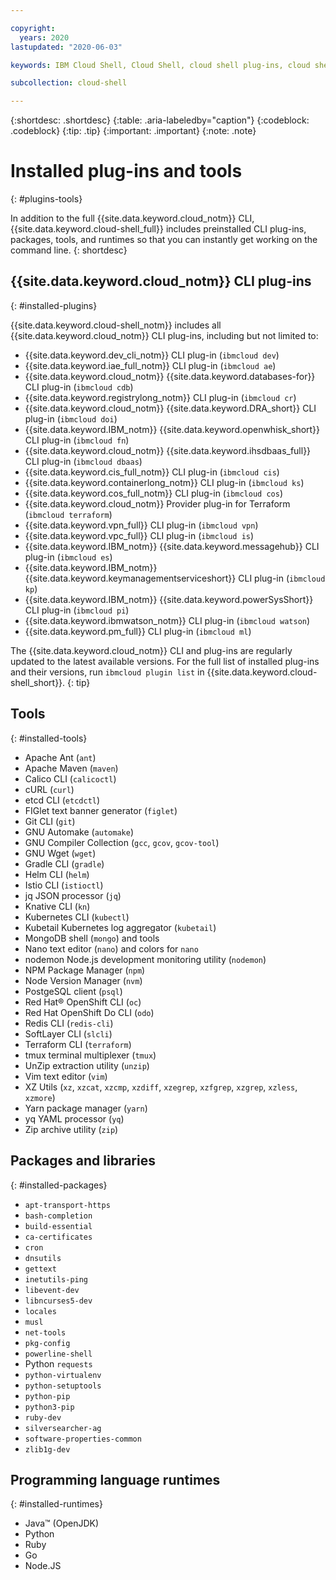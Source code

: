 ```yaml
---

copyright:
  years: 2020
lastupdated: "2020-06-03"

keywords: IBM Cloud Shell, Cloud Shell, cloud shell plug-ins, cloud shell runtimes, cloud shell tools, installed packages, installed tools, cloud shell utilities

subcollection: cloud-shell

---
```


{:shortdesc: .shortdesc}
{:table: .aria-labeledby="caption"}
{:codeblock: .codeblock}
{:tip: .tip}
{:important: .important}
{:note: .note}

# Installed plug-ins and tools
{: #plugins-tools}

In addition to the full {{site.data.keyword.cloud_notm}} CLI, {{site.data.keyword.cloud-shell_full}} includes preinstalled CLI plug-ins, packages, tools, and runtimes so that you can instantly get working on the command line.
{: shortdesc}

## {{site.data.keyword.cloud_notm}} CLI plug-ins
{: #installed-plugins}

{{site.data.keyword.cloud-shell_notm}} includes all {{site.data.keyword.cloud_notm}} CLI plug-ins, including but not limited to:

* {{site.data.keyword.dev_cli_notm}} CLI plug-in (`ibmcloud dev`)
* {{site.data.keyword.iae_full_notm}} CLI plug-in (`ibmcloud ae`)
* {{site.data.keyword.cloud_notm}} {{site.data.keyword.databases-for}} CLI plug-in (`ibmcloud cdb`)
* {{site.data.keyword.registrylong_notm}} CLI plug-in (`ibmcloud cr`)
* {{site.data.keyword.cloud_notm}} {{site.data.keyword.DRA_short}} CLI plug-in (`ibmcloud doi`)
* {{site.data.keyword.IBM_notm}} {{site.data.keyword.openwhisk_short}} CLI plug-in (`ibmcloud fn`)
* {{site.data.keyword.cloud_notm}} {{site.data.keyword.ihsdbaas_full}} CLI plug-in (`ibmcloud dbaas`)
* {{site.data.keyword.cis_full_notm}} CLI plug-in (`ibmcloud cis`)
* {{site.data.keyword.containerlong_notm}} CLI plug-in (`ibmcloud ks`)
* {{site.data.keyword.cos_full_notm}} CLI plug-in (`ibmcloud cos`)
* {{site.data.keyword.cloud_notm}} Provider plug-in for Terraform (`ibmcloud terraform`)
* {{site.data.keyword.vpn_full}} CLI plug-in (`ibmcloud vpn`)
* {{site.data.keyword.vpc_full}} CLI plug-in (`ibmcloud is`)
* {{site.data.keyword.IBM_notm}} {{site.data.keyword.messagehub}} CLI plug-in (`ibmcloud es`)
* {{site.data.keyword.IBM_notm}} {{site.data.keyword.keymanagementserviceshort}} CLI plug-in (`ibmcloud kp`)
* {{site.data.keyword.IBM_notm}} {{site.data.keyword.powerSysShort}} CLI plug-in (`ibmcloud pi`)
* {{site.data.keyword.ibmwatson_notm}} CLI plug-in (`ibmcloud watson`)
* {{site.data.keyword.pm_full}} CLI plug-in (`ibmcloud ml`)

The {{site.data.keyword.cloud_notm}} CLI and plug-ins are regularly updated to the latest available versions. For the full list of installed plug-ins and their versions, run `ibmcloud plugin list` in {{site.data.keyword.cloud-shell_short}}.
{: tip}

## Tools
{: #installed-tools}

  - Apache Ant (`ant`)
  - Apache Maven (`maven`)
  - Calico CLI (`calicoctl`)
  - cURL (`curl`)
  - etcd CLI (`etcdctl`)
  - FIGlet text banner generator (`figlet`)
  - Git CLI (`git`)
  - GNU Automake (`automake`)
  - GNU Compiler Collection (`gcc`, `gcov`, `gcov-tool`)
  - GNU Wget (`wget`)
  - Gradle CLI (`gradle`)
  - Helm CLI (`helm`)
  - Istio CLI (`istioctl`)
  - jq JSON processor (`jq`)
  - Knative CLI (`kn`)
  - Kubernetes CLI (`kubectl`)
  - Kubetail Kubernetes log aggregator (`kubetail`)
  - MongoDB shell (`mongo`) and tools
  - Nano text editor (`nano`) and colors for `nano`
  - nodemon Node.js development monitoring utility (`nodemon`)
  - NPM Package Manager (`npm`)
  - Node Version Manager (`nvm`)
  - PostgeSQL client (`psql`)
  - Red Hat&reg; OpenShift CLI (`oc`)
  - Red Hat OpenShift Do CLI (`odo`)
  - Redis CLI (`redis-cli`)
  - SoftLayer CLI (`slcli`)
  - Terraform CLI (`terraform`)
  - tmux terminal multiplexer (`tmux`)
  - UnZip extraction utility (`unzip`)
  - Vim text editor (`vim`)
  - XZ Utils (`xz`, `xzcat`, `xzcmp`, `xzdiff`, `xzegrep`, `xzfgrep`, `xzgrep`, `xzless`, `xzmore`)
  - Yarn package manager (`yarn`)
  - yq YAML processor (`yq`)
  - Zip archive utility (`zip`)

## Packages and libraries
{: #installed-packages}

  - `apt-transport-https`
  - `bash-completion`
  - `build-essential`
  - `ca-certificates`
  - `cron`
  - `dnsutils`
  - `gettext`
  - `inetutils-ping`
  - `libevent-dev`
  - `libncurses5-dev`
  - `locales`
  - `musl`
  - `net-tools`
  - `pkg-config`
  - `powerline-shell`
  - Python `requests`
  - `python-virtualenv`
  - `python-setuptools`
  - `python-pip`
  - `python3-pip`
  - `ruby-dev`
  - `silversearcher-ag`
  - `software-properties-common`
  - `zlib1g-dev`

## Programming language runtimes
{: #installed-runtimes}

  - Java&trade; (OpenJDK)
  - Python
  - Ruby
  - Go
  - Node.JS
